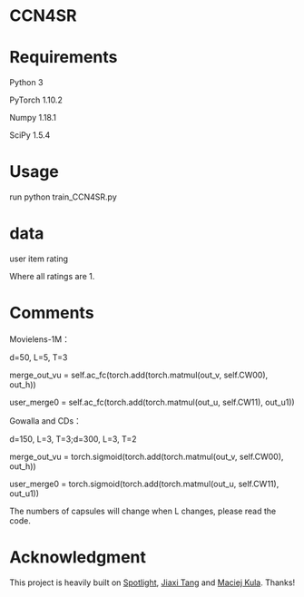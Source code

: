 # CCN4SR

# Requirements
Python  3

PyTorch 1.10.2

Numpy   1.18.1

SciPy   1.5.4

# Usage
run python train_CCN4SR.py

# data
user item rating

Where all ratings are 1.

# Comments
Movielens-1M：

d=50, L=5, T=3

merge_out_vu = self.ac_fc(torch.add(torch.matmul(out_v, self.CW00), out_h))

user_merge0 = self.ac_fc(torch.add(torch.matmul(out_u, self.CW11), out_u1))

Gowalla and CDs：

d=150, L=3, T=3;d=300, L=3, T=2

merge_out_vu = torch.sigmoid(torch.add(torch.matmul(out_v, self.CW00), out_h))

user_merge0 = torch.sigmoid(torch.add(torch.matmul(out_u, self.CW11), out_u1))

The numbers of capsules will change when L changes, please read the code.

# Acknowledgment

This project is heavily built on [Spotlight](https://github.com/maciejkula/spotlight), [Jiaxi Tang](https://github.com/graytowne) and [Maciej Kula](https://github.com/maciejkula). Thanks!
